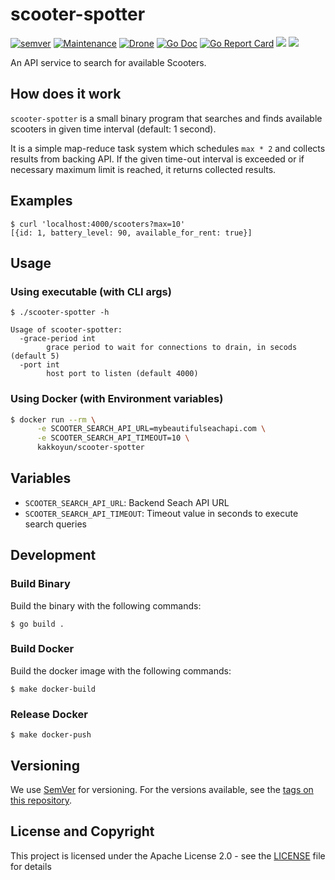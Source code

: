 
# scooter-spotter
[![semver](https://img.shields.io/badge/semver-1.0.0-blue.svg?cacheSeconds=2592000)](https://github.com/kakkoyun/scooter-spotter/releases) [![Maintenance](https://img.shields.io/maintenance/yes/2019.svg)](https://github.com/kakkoyun/scooter-spotter/commits/master) [![Drone](https://cloud.drone.io/api/badges/kakkoyun/scooter-spotter/status.svg)](https://cloud.drone.io/kakkoyun/scooter-spotter) [![Go Doc](https://godoc.org/github.com/kakkoyun/scooter-spotter?status.svg)](http://godoc.org/github.com/kakkoyun/scooter-spotter) [![Go Report Card](https://goreportcard.com/badge/github.com/kakkoyun/scooter-spotter)](https://goreportcard.com/report/github.com/kakkoyun/scooter-spotter) [![](https://images.microbadger.com/badges/image/kakkoyun/scooter-spotter.svg)](https://microbadger.com/images/kakkoyun/scooter-spotter) [![](https://images.microbadger.com/badges/version/kakkoyun/scooter-spotter.svg)](https://microbadger.com/images/kakkoyun/scooter-spotter)

An API service to search for available Scooters.

## How does it work

`scooter-spotter` is a small binary program that searches and finds available scooters in given time interval (default: 1 second).

It is a simple map-reduce task system which schedules `max * 2` and collects results from backing API.
If the given time-out interval is exceeded or if necessary maximum limit is reached, it returns collected results.

## Examples

```console
$ curl 'localhost:4000/scooters?max=10'
[{id: 1, battery_level: 90, available_for_rent: true}]
```

## Usage

### Using executable (with CLI args)

```console
$ ./scooter-spotter -h

Usage of scooter-spotter:
  -grace-period int
    	grace period to wait for connections to drain, in secods (default 5)
  -port int
    	host port to listen (default 4000)

```

### Using Docker (with Environment variables)

```bash
$ docker run --rm \
      -e SCOOTER_SEARCH_API_URL=mybeautifulseachapi.com \
      -e SCOOTER_SEARCH_API_TIMEOUT=10 \
      kakkoyun/scooter-spotter
```

## Variables

- `SCOOTER_SEARCH_API_URL`: Backend Seach API URL
- `SCOOTER_SEARCH_API_TIMEOUT`: Timeout value in seconds to execute search queries

## Development

### Build Binary

Build the binary with the following commands:

```console
$ go build .
```

### Build Docker

Build the docker image with the following commands:

```console
$ make docker-build
```

### Release Docker

```console
$ make docker-push
```

## Versioning

We use [SemVer](http://semver.org/) for versioning. For the versions available, see the [tags on this repository](https://github.com/kakkoyun/scooter-spotter/tags).

## License and Copyright

This project is licensed under the Apache License 2.0 - see the [LICENSE](LICENSE) file for details
